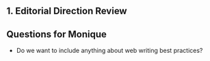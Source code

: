 ## 1. Editorial Direction Review


## Questions for Monique

* Do we want to include anything about web writing best practices?